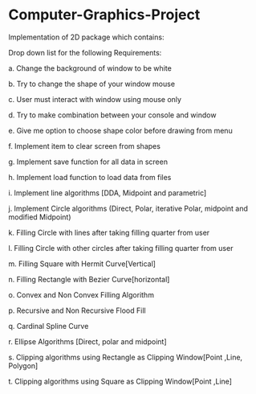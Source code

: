 # Computer-Graphics-Project

Implementation of 2D package which contains:

Drop down list for the following Requirements:

a. Change the background of window to be white

b. Try to change the shape of your window mouse

c. User must interact with window using mouse only

d. Try to make combination between your console and window

e. Give me option to choose shape color before drawing from menu

f. Implement item to clear screen from shapes

g. Implement save function for all data in screen

h. Implement load function to load data from files

i. Implement line algorithms [DDA, Midpoint and parametric]

j. Implement Circle algorithms (Direct, Polar, iterative Polar, midpoint and modified Midpoint)

k. Filling Circle with lines after taking filling quarter from user

l. Filling Circle with other circles after taking filling quarter from user

m. Filling Square with Hermit Curve[Vertical]

n. Filling Rectangle with Bezier Curve[horizontal]

o. Convex and Non Convex Filling Algorithm

p. Recursive and Non Recursive Flood Fill

q. Cardinal Spline Curve

r. Ellipse Algorithms [Direct, polar and midpoint]

s. Clipping algorithms using Rectangle as Clipping Window[Point ,Line, Polygon]

t. Clipping algorithms using Square as Clipping Window[Point ,Line]

